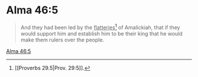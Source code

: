 # Alma 46:5

> And they had been led by the <u>flatteries</u>[^a] of Amalickiah, that if they would support him and establish him to be their king that he would make them rulers over the people.

[Alma 46:5](https://www.churchofjesuschrist.org/study/scriptures/bofm/alma/46?lang=eng&id=p5#p5)


[^a]: [[Proverbs 29.5|Prov. 29:5]].  
